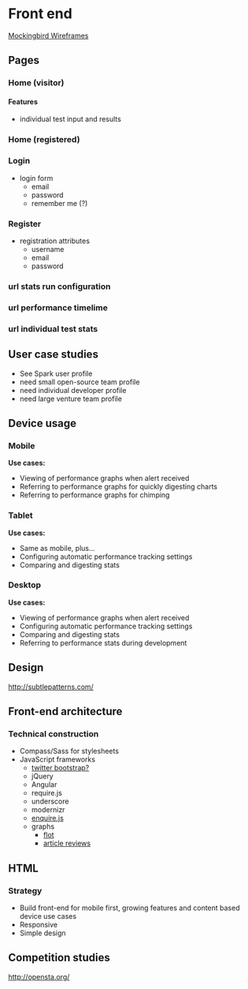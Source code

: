 # Front end #

[Mockingbird Wireframes](https://gomockingbird.com/mockingbird/#7li15ag)

## Pages ##
### Home (visitor) ###

#### Features ####

- individual test input and results

### Home (registered) ###

### Login ###

- login form
	- email
	- password
	- remember me (?)

### Register ###

- registration attributes
	- username
	- email
	- password

### url stats run configuration ###

### url performance timelime ###

### url individual test stats ###

## User case studies ##

- See Spark user profile
- need small open-source team profile
- need individual developer profile
- need large venture team profile

## Device usage ##
### Mobile ###

**Use cases:**

- Viewing of performance graphs when alert received
- Referring to performance graphs for quickly digesting charts
- Referring to performance graphs for chimping

### Tablet ###

**Use cases:**

- Same as mobile, plus...
- Configuring automatic performance tracking settings
- Comparing and digesting stats

### Desktop ###

**Use cases:**

- Viewing of performance graphs when alert received
- Configuring automatic performance tracking settings
- Comparing and digesting stats
- Referring to performance stats during development

## Design ##

http://subtlepatterns.com/

## Front-end architecture ##

### Technical construction ###

- Compass/Sass for stylesheets
- JavaScript frameworks
	- [twitter bootstrap?](http://twitter.github.com/bootstrap/javascript.html#overview)
	- jQuery
	- Angular
	- require.js
	- underscore
	- modernizr
	- [enquire.js](https://github.com/WickyNilliams/enquire.js)
	- graphs
		- [flot](https://github.com/flot/flot)
		- [article reviews](http://www.netmagazine.com/features/top-20-data-visualisation-tools?utm_source=feedburner&utm_medium=feed&utm_campaign=Feed%3A+net%2Ftopstories+%28.net+%29)

## HTML ##
### Strategy ###

- Build front-end for mobile first, growing features and content based device use cases
- Responsive
- Simple design

## Competition studies ##
http://opensta.org/
